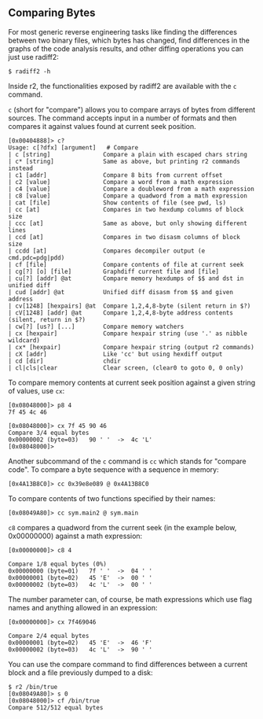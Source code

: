 ## Comparing Bytes

For most generic reverse engineering tasks like finding the differences between two binary files, which bytes has changed, find differences in the graphs of the code analysis results, and other diffing operations you can just use radiff2:

```console
$ radiff2 -h
```

Inside r2, the functionalities exposed by radiff2 are available with the `c` command.

`c` (short for "compare") allows you to compare arrays of bytes from different sources. The command accepts input in a number of formats and then compares it against values found at current seek position.

```console
[0x00404888]> c?
Usage: c[?dfx] [argument]   # Compare
| c [string]               Compare a plain with escaped chars string
| c* [string]              Same as above, but printing r2 commands instead
| c1 [addr]                Compare 8 bits from current offset
| c2 [value]               Compare a word from a math expression
| c4 [value]               Compare a doubleword from a math expression
| c8 [value]               Compare a quadword from a math expression
| cat [file]               Show contents of file (see pwd, ls)
| cc [at]                  Compares in two hexdump columns of block size
| ccc [at]                 Same as above, but only showing different lines
| ccd [at]                 Compares in two disasm columns of block size
| ccdd [at]                Compares decompiler output (e cmd.pdc=pdg|pdd)
| cf [file]                Compare contents of file at current seek
| cg[?] [o] [file]         Graphdiff current file and [file]
| cu[?] [addr] @at         Compare memory hexdumps of $$ and dst in unified diff
| cud [addr] @at           Unified diff disasm from $$ and given address
| cv[1248] [hexpairs] @at  Compare 1,2,4,8-byte (silent return in $?)
| cV[1248] [addr] @at      Compare 1,2,4,8-byte address contents (silent, return in $?)
| cw[?] [us?] [...]        Compare memory watchers
| cx [hexpair]             Compare hexpair string (use '.' as nibble wildcard)
| cx* [hexpair]            Compare hexpair string (output r2 commands)
| cX [addr]                Like 'cc' but using hexdiff output
| cd [dir]                 chdir
| cl|cls|clear             Clear screen, (clear0 to goto 0, 0 only)
```

To compare memory contents at current seek position against a given string of values, use `cx`:

```console
[0x08048000]> p8 4
7f 45 4c 46

[0x08048000]> cx 7f 45 90 46
Compare 3/4 equal bytes
0x00000002 (byte=03)   90 ' '  ->  4c 'L'
[0x08048000]>
```

Another subcommand of the `c` command is `cc` which stands for "compare code".
To compare a byte sequence with a sequence in memory:

```console
[0x4A13B8C0]> cc 0x39e8e089 @ 0x4A13B8C0
```

To compare contents of two functions specified by their names:

```console
[0x08049A80]> cc sym.main2 @ sym.main
```

`c8` compares a quadword from the current seek (in the example below, 0x00000000) against a math expression:

```console
[0x00000000]> c8 4

Compare 1/8 equal bytes (0%)
0x00000000 (byte=01)   7f ' '  ->  04 ' '
0x00000001 (byte=02)   45 'E'  ->  00 ' '
0x00000002 (byte=03)   4c 'L'  ->  00 ' '
```

The number parameter can, of course, be math expressions which use flag names and anything allowed in an expression:

```console
[0x00000000]> cx 7f469046

Compare 2/4 equal bytes
0x00000001 (byte=02)   45 'E'  ->  46 'F'
0x00000002 (byte=03)   4c 'L'  ->  90 ' '
```

You can use the compare command to find differences between a current block and a file previously dumped to a disk:

```console
$ r2 /bin/true
[0x08049A80]> s 0
[0x08048000]> cf /bin/true
Compare 512/512 equal bytes
```
